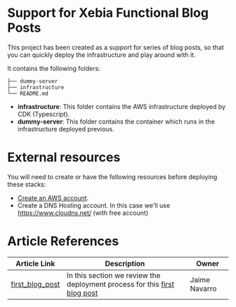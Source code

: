 # Support for Xebia Functional Blog Posts

This project has been created as a support for series of blog posts, so that you can quickly deploy the infrastructure and play around with it.

It contains the following folders:
```
├── dummy-server
├── infrastructure
└── README.md
```
* **infrastructure**: This folder contains the AWS infrastructure deployed by CDK (Typescript).
* **dummy-server**: This folder contains the container which runs in the infrastructure deployed previous.

# External resources
You will need to create or have the following resources before deploying these stacks:
* [Create an AWS account](https://repost.aws/knowledge-center/create-and-activate-aws-account). 
* Create a DNS Hosting account. In this case we'll use https://www.cloudns.net/ (with free account)

# Article References
| Article Link                                            | Description                                                                   | Owner         |
|---------------------------------------------------------|-------------------------------------------------------------------------------|---------------|
| [first_blog_post](infrastructure/blog_post_1/README.md) | In this section we review the deployment process for this [first blog post](https://xebia.com/blog/kubernetes-and-the-jvm/) | Jaime Navarro |
